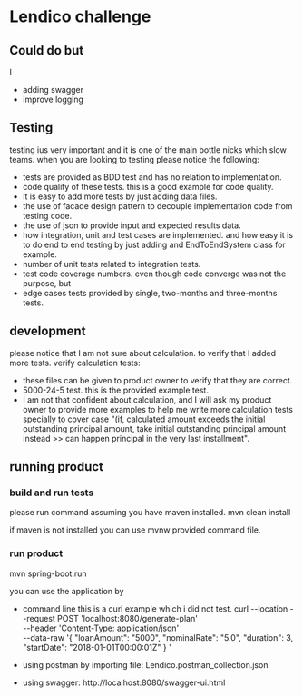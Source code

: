 # Lendico challenge

## Could do but 
I
- adding swagger
- improve logging

## Testing
testing ius very important and it is one of the main bottle nicks which slow teams. 
when you are looking to testing please notice the following:
- tests are provided as BDD test and has no relation to implementation.
- code quality of these tests. this is a good example for code quality.
- it is easy to add more tests by just adding data files.
- the use of facade design pattern to decouple implementation code from testing code.
- the use of json to provide input and expected results data.
- how integration, unit and test cases are implemented. and how easy it is to do end to end testing by just adding and EndToEndSystem class for example.
- number of unit tests related to integration tests.
- test code coverage numbers. even though code converge was not the purpose, but
- edge cases tests provided by single, two-months and three-months tests.

## development
please notice that I am not sure about calculation. to verify that I added more tests.
verify calculation tests:
- these files can be given to product owner to verify that they are correct.
- 5000-24-5 test. this is the provided example test. 
- I am not that confident about calculation, and I will ask my product owner to provide more examples to help me write more calculation tests specially to cover case "(if, calculated amount exceeds the initial outstanding principal amount, take initial outstanding principal amount instead >> can happen principal in the very last installment".

## running product
### build and run tests
please run command assuming you have maven installed.
mvn clean install

if maven is not installed you can use mvnw provided command file.

### run product
mvn spring-boot:run

you can use the application by
- command line this is a curl example which i did not test.
curl --location --request POST 'localhost:8080/generate-plan' \
--header 'Content-Type: application/json' \
--data-raw '{
 "loanAmount": "5000",
 "nominalRate": "5.0",
 "duration": 3,
 "startDate": "2018-01-01T00:00:01Z"
}
'

- using postman by importing file: Lendico.postman_collection.json

- using swagger: http://localhost:8080/swagger-ui.html


